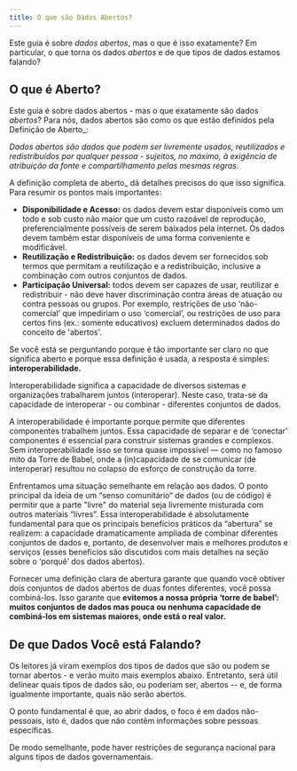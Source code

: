```yaml
---
title: O que são Dados Abertos?
---
```


Este guia é sobre *dados abertos*, mas o que é isso exatamente? Em particular, o que torna os dados *abertos* e de que tipos de dados estamos falando?

## O que é Aberto?

Este guia é sobre dados abertos - mas o que exatamente são dados *abertos*? Para nós, dados abertos são como os que estão definidos pela Definição de Aberto\_:

*Dados abertos são dados que podem ser livremente usados, reutilizados e redistribuídos por qualquer pessoa - sujeitos, no máximo, à exigência de atribuição da fonte e compartilhamento pelas mesmas regras.*

A definição completa de aberto\_ dá detalhes precisos do que isso significa. Para resumir os pontos mais importantes:

-   **Disponibilidade e Acesso:** os dados devem estar disponíveis como um todo e sob custo não maior que um custo razoável de reprodução, preferencialmente possíveis de serem baixados pela internet. Os dados devem também estar disponíveis de uma forma conveniente e modificável.
-   **Reutilização e Redistribuição:** os dados devem ser fornecidos sob termos que permitam a reutilização e a redistribuição, inclusive a combinação com outros conjuntos de dados.
-   **Participação Universal:** todos devem ser capazes de usar, reutilizar e redistribuir - não deve haver discriminação contra áreas de atuação ou contra pessoas ou grupos. Por exemplo, restrições de uso ‘não-comercial’ que impediriam o uso ‘comercial’, ou restrições de uso para certos fins (ex.: somente educativos) excluem determinados dados do conceito de 'abertos'.

Se você está se perguntando porque é tão importante ser claro no que significa aberto e porque essa definição é usada, a resposta é simples: **interoperabilidade.**

Interoperabilidade significa a capacidade de diversos sistemas e organizações trabalharem juntos (interoperar). Neste caso, trata-se da capacidade de interoperar - ou combinar - diferentes conjuntos de dados.

A interoperabilidade é importante porque permite que diferentes componentes trabalhem juntos. Essa capacidade de separar e de ‘conectar’ componentes é essencial para construir sistemas grandes e complexos. Sem interoperabilidade isso se torna quase impossível — como no famoso mito da Torre de Babel, onde a (in)capacidade de se comunicar (de interoperar) resultou no colapso do esforço de construção da torre.

Enfrentamos uma situação semelhante em relação aos dados. O ponto principal da ideia de um “senso comunitário“ de dados (ou de código) é permitir que a parte "livre" do material seja livremente misturada com outros materiais “livres”. Essa interoperabilidade é absolutamente fundamental para que os principais benefícios práticos da “abertura” se realizem: a capacidade dramaticamente ampliada de combinar diferentes conjuntos de dados e, portanto, de desenvolver mais e melhores produtos e serviços (esses benefícios são discutidos com mais detalhes na seção sobre o ‘porquê’ dos dados abertos).

Fornecer uma definição clara de abertura garante que quando você obtiver dois conjuntos de dados abertos de duas fontes diferentes, você possa combiná-los. Isso garante que **evitemos a nossa própria ‘torre de babel’: muitos conjuntos de dados mas pouca ou nenhuma capacidade de combiná-los em sistemas maiores, onde está o real valor.**

## De que Dados Você está Falando?

Os leitores já viram exemplos dos tipos de dados que são ou podem se tornar abertos - e verão muito mais exemplos abaixo. Entretanto, será útil delinear quais tipos de dados são, ou poderiam ser, abertos -- e, de forma igualmente importante, quais não serão abertos.

O ponto fundamental é que, ao abrir dados, o foco é em dados não-pessoais, isto é, dados que não contêm informações sobre pessoas específicas.

De modo semelhante, pode haver restrições de segurança nacional para alguns tipos de dados governamentais.